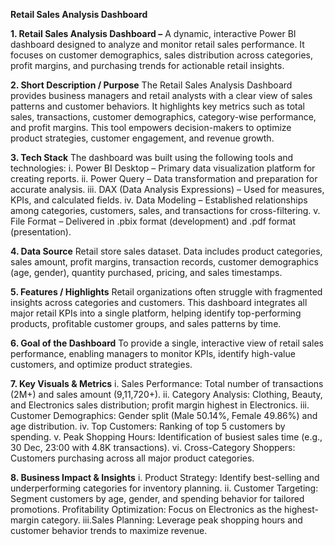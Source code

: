 **Retail Sales Analysis Dashboard**

**1. Retail Sales Analysis Dashboard –** A dynamic, interactive Power BI dashboard designed to analyze and monitor retail sales performance. It focuses on customer demographics, sales distribution across categories, profit margins, and purchasing trends for actionable retail insights.

**2. Short Description / Purpose**
The Retail Sales Analysis Dashboard provides business managers and retail analysts with a clear view of sales patterns and customer behaviors. It highlights key metrics such as total sales, transactions, customer demographics, category-wise performance, and profit margins. This tool empowers decision-makers to optimize product strategies, customer engagement, and revenue growth.

**3. Tech Stack**
The dashboard was built using the following tools and technologies:
i.   Power BI Desktop – Primary data visualization platform for creating reports.
ii.  Power Query – Data transformation and preparation for accurate analysis.
iii. DAX (Data Analysis Expressions) – Used for measures, KPIs, and calculated fields.
iv.  Data Modeling – Established relationships among categories, customers, sales, and transactions for cross-filtering.
v.   File Format – Delivered in .pbix format (development) and .pdf format (presentation).

**4. Data Source**
Retail store sales dataset. Data includes product categories, sales amount, profit margins, transaction records, customer demographics (age, gender), quantity purchased, pricing, and sales timestamps.

**5. Features / Highlights**
Retail organizations often struggle with fragmented insights across categories and customers. This dashboard integrates all major retail KPIs into a single platform, helping identify top-performing products, profitable customer groups, and sales patterns by time.

**6. Goal of the Dashboard**
To provide a single, interactive view of retail sales performance, enabling managers to monitor KPIs, identify high-value customers, and optimize product strategies.

**7. Key Visuals & Metrics**
i.   Sales Performance: Total number of transactions (2M+) and sales amount (9,11,720+).
ii.  Category Analysis: Clothing, Beauty, and Electronics sales distribution; profit margin highest in Electronics.
iii. Customer Demographics: Gender split (Male 50.14%, Female 49.86%) and age distribution.
iv.  Top Customers: Ranking of top 5 customers by spending.
v.   Peak Shopping Hours: Identification of busiest sales time (e.g., 30 Dec, 23:00 with 4.8K transactions).
vi.  Cross-Category Shoppers: Customers purchasing across all major product categories.

**8. Business Impact & Insights**
i.  Product Strategy: Identify best-selling and underperforming categories for inventory planning.
ii. Customer Targeting: Segment customers by age, gender, and spending behavior for tailored promotions.
Profitability Optimization: Focus on Electronics as the highest-margin category.
iii.Sales Planning: Leverage peak shopping hours and customer behavior trends to maximize revenue.
